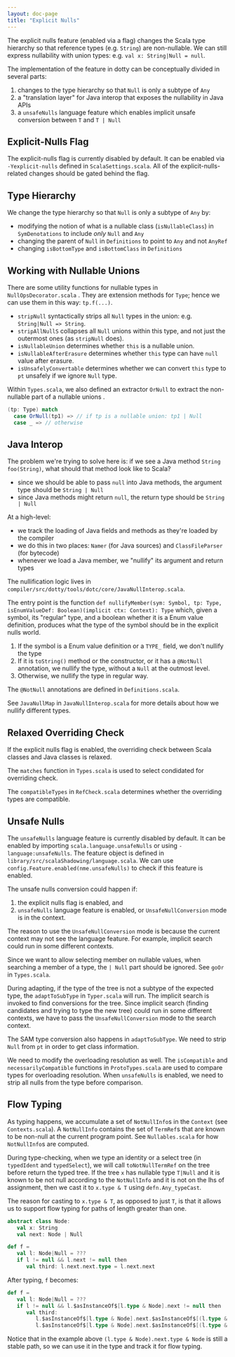 ```yaml
---
layout: doc-page
title: "Explicit Nulls"
---
```


The explicit nulls feature (enabled via a flag) changes the Scala type hierarchy
so that reference types (e.g. `String`) are non-nullable. We can still express nullability
with union types: e.g. `val x: String|Null = null`.

The implementation of the feature in dotty can be conceptually divided in several parts:
  1. changes to the type hierarchy so that `Null` is only a subtype of `Any`
  2. a "translation layer" for Java interop that exposes the nullability in Java APIs
  3. a `unsafeNulls` language feature which enables implicit unsafe conversion between `T` and `T | Null`

## Explicit-Nulls Flag

The explicit-nulls flag is currently disabled by default. It can be enabled via `-Yexplicit-nulls` defined in
`ScalaSettings.scala`. All of the explicit-nulls-related changes should be gated behind the flag.

## Type Hierarchy

We change the type hierarchy so that `Null` is only a subtype of `Any` by:
  - modifying the notion of what is a nullable class (`isNullableClass`) in `SymDenotations`
    to include _only_ `Null` and `Any`
  - changing the parent of `Null` in `Definitions` to point to `Any` and not `AnyRef`
  - changing `isBottomType` and `isBottomClass` in `Definitions`

## Working with Nullable Unions

There are some utility functions for nullable types in `NullOpsDecorator.scala` . They are extension methods for `Type`; hence we can use them in this way: `tp.f(...)`.

- `stripNull` syntactically strips all `Null` types in the union:
  e.g. `String|Null => String`.
- `stripAllNullS` collapses all `Null` unions within this type, and not just the outermost
  ones (as `stripNull` does).
- `isNullableUnion` determines whether `this` is a nullable union.
- `isNullableAfterErasure` determines whether `this` type can have `null` value after erasure.
- `isUnsafelyConvertable` determines whether we can convert `this` type to `pt` unsafely if we ignore `Null` type.

Within `Types.scala`, we also defined an extractor `OrNull` to extract the non-nullable part of a nullable unions .

```scala
(tp: Type) match
  case OrNull(tp1) => // if tp is a nullable union: tp1 | Null
  case _ => // otherwise
```

## Java Interop

The problem we're trying to solve here is: if we see a Java method `String foo(String)`,
what should that method look like to Scala?
  - since we should be able to pass `null` into Java methods, the argument type should be `String | Null`
  - since Java methods might return `null`, the return type should be `String | Null`

At a high-level:
  - we track the loading of Java fields and methods as they're loaded by the compiler
  - we do this in two places: `Namer` (for Java sources) and `ClassFileParser` (for bytecode)
  - whenever we load a Java member, we "nullify" its argument and return types

The nullification logic lives in `compiler/src/dotty/tools/dotc/core/JavaNullInterop.scala`.

The entry point is the function
`def nullifyMember(sym: Symbol, tp: Type, isEnumValueDef: Boolean)(implicit ctx: Context): Type`
which, given a symbol, its "regular" type, and a boolean whether it is a Enum value definition,
produces what the type of the symbol should be in the explicit nulls world.

1. If the symbol is a Enum value definition or a `TYPE_` field, we don't nullify the type
2. If it is `toString()` method or the constructor, or it has a `@NotNull` annotation,
  we nullify the type, without a `Null` at the outmost level.
3. Otherwise, we nullify the type in regular way.

The `@NotNull` annotations are defined in `Definitions.scala`.

See `JavaNullMap` in `JavaNullInterop.scala` for more details about how we nullify different types.

## Relaxed Overriding Check

If the explicit nulls flag is enabled, the overriding check between Scala classes and Java classes is relaxed.

The `matches` function in `Types.scala` is used to select condidated for overriding check.

The `compatibleTypes` in `RefCheck.scala` determines whether the overriding types are compatible.

## Unsafe Nulls

The `unsafeNulls` language feature is currently disabled by default. It can be enabled by importing `scala.language.unsafeNulls` or using `-language:unsafeNulls`. The feature object is defined in `library/src/scalaShadowing/language.scala`. We can use `config.Feature.enabled(nme.unsafeNulls)` to check if this feature is enabled.

The unsafe nulls conversion could happen if:
1. the explicit nulls flag is enabled, and
2. `unsafeNulls` language feature is enabled, or `UnsafeNullConversion` mode is in the context.

The reason to use the `UnsafeNullConversion` mode is because the current context may not see the language feature. For example, implicit search could run in some different contexts.

Since we want to allow selecting member on nullable values, when searching a member of a type, the `| Null` part should be ignored. See `goOr` in `Types.scala`.

During adapting, if the type of the tree is not a subtype of the expected type, the `adaptToSubType` in `Typer.scala` will run. The implicit search is invoked to find conversions for the tree. Since implicit search (finding candidates and trying to type the new tree) could run in some different contexts, we have to pass the `UnsafeNullConversion` mode to the search context.

The SAM type conversion also happens in `adaptToSubType`. We need to strip `Null` from `pt` in order to get class information.

We need to modify the overloading resolution as well. The `isCompatible` and `necessarilyCompatible` functions in `ProtoTypes.scala` are used to compare types for overloading resolution. When `unsafeNulls` is enabled, we need to strip all nulls from the type before comparison.

## Flow Typing

As typing happens, we accumulate a set of `NotNullInfo`s in the `Context` (see
`Contexts.scala`). A `NotNullInfo` contains the set of `TermRef`s that are known to
be non-null at the current program point.  See `Nullables.scala` for how `NotNullInfo`s
are computed.

During type-checking, when we type an identity or a select tree (in `typedIdent` and
`typedSelect`), we will call `toNotNullTermRef` on the tree before return the typed tree.
If the tree `x` has nullable type `T|Null` and it is known to be not null according to
the `NotNullInfo` and it is not on the lhs of assignment, then we cast it to `x.type & T`
using `defn.Any_typeCast`.

The reason for casting to `x.type & T`, as opposed to just `T`, is that it allows us to
support flow typing for paths of length greater than one.

```scala
abstract class Node:
   val x: String
   val next: Node | Null

def f =
   val l: Node|Null = ???
   if l != null && l.next != null then
      val third: l.next.next.type = l.next.next
```

After typing, `f` becomes:

```scala
def f =
   val l: Node|Null = ???
   if l != null && l.$asInstanceOf$[l.type & Node].next != null then
      val third:
         l.$asInstanceOf$[l.type & Node].next.$asInstanceOf$[(l.type & Node).next.type & Node].next.type =
         l.$asInstanceOf$[l.type & Node].next.$asInstanceOf$[(l.type & Node).next.type & Node].next
```
Notice that in the example above `(l.type & Node).next.type & Node` is still a stable path, so
we can use it in the type and track it for flow typing.
